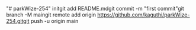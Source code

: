 "# parkWize-254"  initgit add README.mdgit commit -m "first commit"git branch -M maingit remote add origin https://github.com/kaguthi/parkWize-254.gitgit push -u origin main
